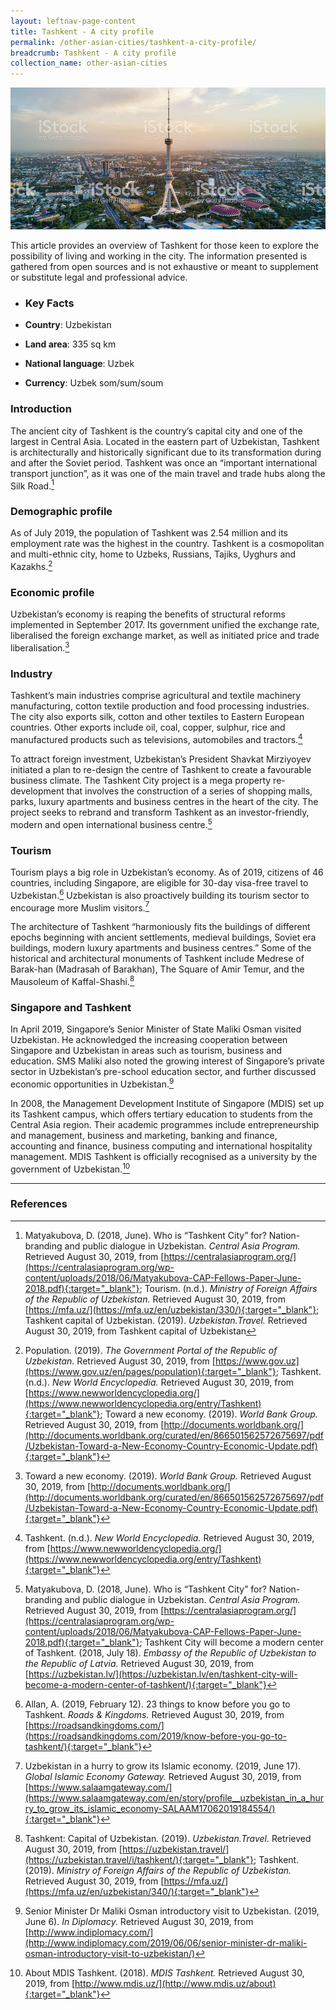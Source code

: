 ```yaml
---
layout: leftnav-page-content
title: Tashkent - A city profile
permalink: /other-asian-cities/tashkent-a-city-profile/
breadcrumb: Tashkent - A city profile
collection_name: other-asian-cities
---
```


<img src="\images\test\tashkent-profile-test.jpg" alt="Tashkent snapshot banner" style="width:800px;" />

This article provides an overview of Tashkent for those keen to explore the possibility of living and working in the city. The information presented is gathered from open sources and is not exhaustive or meant to supplement or substitute legal and professional advice.

- ### **Key Facts**

- **Country**: Uzbekistan 

- **Land area**: 335 sq km

- **National language**: Uzbek

- **Currency**: Uzbek som/sum/soum



### **Introduction**

The ancient city of Tashkent is the country’s capital city and one of the largest in Central Asia.  Located in the eastern part of Uzbekistan, Tashkent is architecturally and historically significant due to its transformation during and after the Soviet period. Tashkent was once an “important international transport junction”, as it was one of the main travel and trade hubs along the Silk Road.[^1]

 

### **Demographic profile**

As of July 2019, the population of Tashkent was 2.54 million and its employment rate was the highest in the country. Tashkent is a cosmopolitan and multi-ethnic city, home to Uzbeks, Russians, Tajiks, Uyghurs and Kazakhs.[^2]

 

### **Economic profile**

Uzbekistan’s economy is reaping the benefits of structural reforms implemented in September 2017. Its government unified the exchange rate, liberalised the foreign exchange market, as well as initiated price and trade liberalisation.[^3] 

 

### **Industry**

Tashkent’s main industries comprise agricultural and textile machinery manufacturing, cotton textile production and food processing industries. The city also exports silk, cotton and other textiles to Eastern European countries. Other exports include oil, coal, copper, sulphur, rice and manufactured products such as televisions, automobiles and tractors.[^4]

To attract foreign investment, Uzbekistan’s President Shavkat Mirziyoyev initiated a plan to re-design the centre of Tashkent to create a favourable business climate. The Tashkent City project is a mega property re-development that involves the construction of a series of shopping malls, parks, luxury apartments and business centres in the heart of the city. The project seeks to rebrand and transform Tashkent as an investor-friendly, modern and open international business centre.[^5] 

 

### **Tourism** 

Tourism plays a big role in Uzbekistan’s economy. As of 2019, citizens of 46 countries, including Singapore, are eligible for 30-day visa-free travel to Uzbekistan.[^6] Uzbekistan is also proactively building its tourism sector to encourage more Muslim visitors.[^7] 

The architecture of Tashkent “harmoniously fits the buildings of different epochs beginning with ancient settlements, medieval buildings, Soviet era buildings, modern luxury apartments and business centres.” Some of the historical and architectural monuments of Tashkent include Medrese of Barak-han (Madrasah of Barakhan), The Square of Amir Temur, and the Mausoleum of Kaffal-Shashi.[^8] 

 

### **Singapore and Tashkent** 

In April 2019, Singapore’s Senior Minister of State Maliki Osman visited Uzbekistan. He acknowledged the increasing cooperation between Singapore and Uzbekistan in areas such as tourism, business and education. SMS Maliki also noted the growing interest of Singapore’s private sector in Uzbekistan’s pre-school education sector, and further discussed economic opportunities in Uzbekistan.[^9]

In 2008, the Management Development Institute of Singapore (MDIS) set up its Tashkent campus, which offers tertiary education to students from the Central Asia region. Their academic programmes include entrepreneurship and management, business and marketing, banking and finance, accounting and finance, business computing and international hospitality management. MDIS Tashkent is officially recognised as a university by the government of Uzbekistan.[^10]

[^1]: Matyakubova, D. (2018, June). Who is “Tashkent City” for? Nation-branding and public dialogue in Uzbekistan. *Central Asia Program.* Retrieved August 30, 2019, from [https://centralasiaprogram.org/](https://centralasiaprogram.org/wp-content/uploads/2018/06/Matyakubova-CAP-Fellows-Paper-June-2018.pdf){:target="_blank"}; Tourism. (n.d.). *Ministry of Foreign Affairs of the Republic of Uzbekistan.* Retrieved August 30, 2019, from [https://mfa.uz/](https://mfa.uz/en/uzbekistan/330/){:target="_blank"}; Tashkent capital of Uzbekistan. (2019). *Uzbekistan.Travel.* Retrieved August 30, 2019, from Tashkent capital of Uzbekistan

[^2]: Population. (2019). *The Government Portal of the Republic of Uzbekistan.* Retrieved August 30, 2019, from [https://www.gov.uz](https://www.gov.uz/en/pages/population){:target="_blank"}; Tashkent. (n.d.). *New World Encyclopedia.* Retrieved August 30, 2019, from [https://www.newworldencyclopedia.org/](https://www.newworldencyclopedia.org/entry/Tashkent){:target="_blank"}; Toward a new economy. (2019). *World Bank Group.* Retrieved August 30, 2019, from [http://documents.worldbank.org/](http://documents.worldbank.org/curated/en/866501562572675697/pdf/Uzbekistan-Toward-a-New-Economy-Country-Economic-Update.pdf){:target="_blank"}

[^3]: Toward a new economy. (2019). *World Bank Group.* Retrieved August 30, 2019, from [http://documents.worldbank.org/](http://documents.worldbank.org/curated/en/866501562572675697/pdf/Uzbekistan-Toward-a-New-Economy-Country-Economic-Update.pdf){:target="_blank"} 

[^4]: Tashkent. (n.d.). *New World Encyclopedia.* Retrieved August 30, 2019, from [https://www.newworldencyclopedia.org/](https://www.newworldencyclopedia.org/entry/Tashkent){:target="_blank"}

[^5]: Matyakubova, D. (2018, June). Who is “Tashkent City” for? Nation-branding and public dialogue in Uzbekistan. *Central Asia Program.* Retrieved August 30, 2019, from [https://centralasiaprogram.org/](https://centralasiaprogram.org/wp-content/uploads/2018/06/Matyakubova-CAP-Fellows-Paper-June-2018.pdf){:target="_blank"}; Tashkent City will become a modern center of Tashkent. (2018, July 18). *Embassy of the Republic of Uzbekistan to the Republic of Latvia.* Retrieved August 30, 2019, from [https://uzbekistan.lv/](https://uzbekistan.lv/en/tashkent-city-will-become-a-modern-center-of-tashkent/){:target="_blank"} 

[^6]: Allan, A. (2019, February 12). 23 things to know before you go to Tashkent. *Roads & Kingdoms.* Retrieved August 30, 2019, from [https://roadsandkingdoms.com/](https://roadsandkingdoms.com/2019/know-before-you-go-to-tashkent/){:target="_blank"}

[^7]: Uzbekistan in a hurry to grow its Islamic economy. (2019, June 17). *Global Islamic Economy Gateway.* Retrieved August 30, 2019, from [https://www.salaamgateway.com/](https://www.salaamgateway.com/en/story/profile__uzbekistan_in_a_hurry_to_grow_its_islamic_economy-SALAAM17062019184554/){:target="_blank"}

[^8]: Tashkent: Capital of Uzbekistan. (2019). *Uzbekistan.Travel.* Retrieved August 30, 2019, from [https://uzbekistan.travel/](https://uzbekistan.travel/i/tashkent/){:target="_blank"}; Tashkent. (2019). *Ministry of Foreign Affairs of the Republic of Uzbekistan.* Retrieved August 30, 2019, from [https://mfa.uz/](https://mfa.uz/en/uzbekistan/340/){:target="_blank"}

[^9]: Senior Minister Dr Maliki Osman introductory visit to Uzbekistan. (2019, June 6). *In Diplomacy.* Retrieved August 30, 2019, from [http://www.indiplomacy.com/](http://www.indiplomacy.com/2019/06/06/senior-minister-dr-maliki-osman-introductory-visit-to-uzbekistan/) 

[^10]: About MDIS Tashkent. (2018). *MDIS Tashkent.* Retrieved August 30, 2019, from [http://www.mdis.uz/](http://www.mdis.uz/about){:target="_blank"}


[^17]: Teng, A. (2017, September 2). Singaporean entrepreneurs ascend the vast terrains of Kazakhstan. *Today Online.* Retrieved October 27, 2019, from [https://www.todayonline.com](https://www.todayonline.com/business/singaporean-entrepreneurs-ascend-vast-terrains-kazakhstan){:target="_blank"}

---
### **References**

